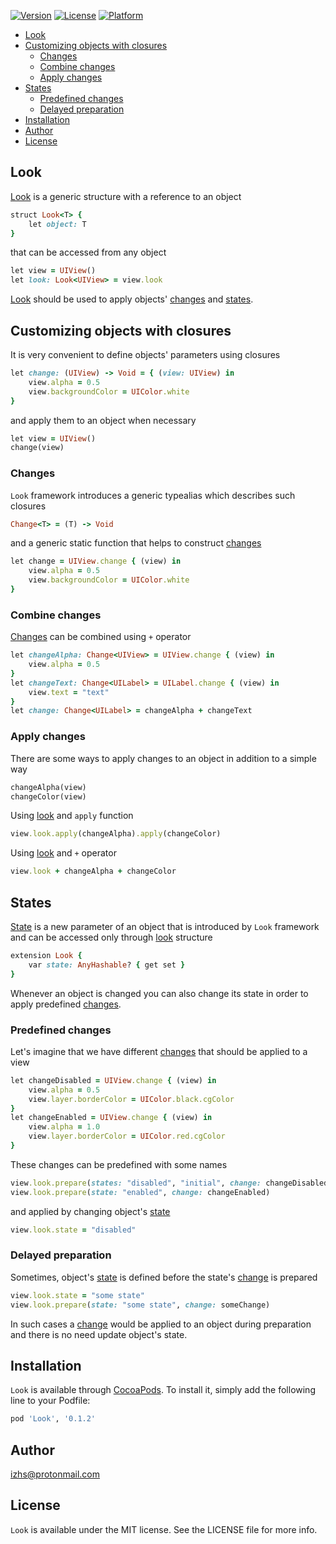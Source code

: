 [![Version](https://img.shields.io/cocoapods/v/Look.svg?style=flat)](http://cocoapods.org/pods/Look)
[![License](https://img.shields.io/cocoapods/l/Look.svg?style=flat)](http://cocoapods.org/pods/Look)
[![Platform](https://img.shields.io/cocoapods/p/Look.svg?style=flat)](http://cocoapods.org/pods/Look)

* [Look](#look)
* [Customizing objects with closures](#customizing-objects-with-closures)
   * [Changes](#changes)
   * [Combine changes](#combine-changes)
   * [Apply changes](#apply-changes)
* [States](#states)
   * [Predefined changes](#predefined-changes)
   * [Delayed preparation](#delayed-preparation)
* [Installation](#installation)
* [Author](#author)
* [License](#license)

## Look

[Look](#look) is a generic structure with a reference to an object
```ruby
struct Look<T> {
    let object: T
}
```
that can be accessed from any object
```ruby
let view = UIView()
let look: Look<UIView> = view.look
```
[Look](#look) should be used to apply objects' [changes](#changes) and [states](#states).

## Customizing objects with closures

It is very convenient to define objects' parameters using closures
```ruby
let change: (UIView) -> Void = { (view: UIView) in
    view.alpha = 0.5
    view.backgroundColor = UIColor.white
}
```
and apply them to an object when necessary
```ruby
let view = UIView()
change(view)
```

### Changes

`Look` framework introduces a generic typealias which describes such closures
```ruby
Change<T> = (T) -> Void
```
and a generic static function that helps to construct [changes](#changes)
```ruby
let change = UIView.change { (view) in
    view.alpha = 0.5
    view.backgroundColor = UIColor.white
}
```

### Combine changes

[Changes](#changes) can be combined using `+` operator
```ruby
let changeAlpha: Change<UIView> = UIView.change { (view) in
    view.alpha = 0.5
}
let changeText: Change<UILabel> = UILabel.change { (view) in
    view.text = "text"
}
let change: Change<UILabel> = changeAlpha + changeText
```

### Apply changes

There are some ways to apply changes to an object in addition to a simple way
```ruby
changeAlpha(view)
changeColor(view)
```

Using [look](#look) and `apply` function 
```ruby
view.look.apply(changeAlpha).apply(changeColor)
```

Using [look](#look) and `+` operator
```ruby
view.look + changeAlpha + changeColor
```

## States

[State](#states) is a new parameter of an object that is introduced by `Look` framework and can be accessed only through [look](#look) structure
```ruby
extension Look {
    var state: AnyHashable? { get set }
}
```
Whenever an object is changed you can also change its state in order to apply predefined [changes](#changes).

### Predefined changes

Let's imagine that we have different [changes](#changes) that should be applied to a view
```ruby
let changeDisabled = UIView.change { (view) in
    view.alpha = 0.5
    view.layer.borderColor = UIColor.black.cgColor
}
let changeEnabled = UIView.change { (view) in
    view.alpha = 1.0
    view.layer.borderColor = UIColor.red.cgColor
}
```
These changes can be predefined with some names
```ruby
view.look.prepare(states: "disabled", "initial", change: changeDisabled)
view.look.prepare(state: "enabled", change: changeEnabled)
```
and applied by changing object's [state](#states)
```ruby
view.look.state = "disabled"
```

### Delayed preparation

Sometimes, object's [state](#states) is defined before the state's [change](#changes) is prepared
```ruby
view.look.state = "some state"
view.look.prepare(state: "some state", change: someChange)
```
In such cases a [change](#changes) would be applied to an object during preparation and there is no need update object's state.

## Installation

`Look` is available through [CocoaPods](http://cocoapods.org). To install
it, simply add the following line to your Podfile:

```ruby
pod 'Look', '0.1.2'
```

## Author

izhs@protonmail.com

## License

`Look` is available under the MIT license. See the LICENSE file for more info.
